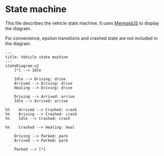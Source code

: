 # State machine

This file describes the vehicle state machine.
It uses [MermaidJS](https://mermaid.js.org/) to display the diagram.

For convenience, epsilon transitions and crashed state are not included in the diagram.

```mermaid
---
title: Vehicle state machine
---
stateDiagram-v2
    [*] --> Idle

    Idle --> Driving: drive
    Arrived --> Driving: drive
    Healing --> Driving: drive

    Driving --> Arrived: arrive
    Idle --> Arrived: arrive

%%    Arrived --> Crashed: crash
%%    Driving --> Crashed: crash
%%    Idle --> Crashed: crash

%%    Crashed --> Healing: heal

    Driving --> Parked: park
    Arrived --> Parked: park

    Parked --> [*]
```
